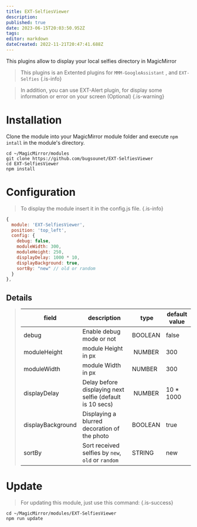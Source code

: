 ```yaml
---
title: EXT-SelfiesViewer
description: 
published: true
date: 2023-06-15T20:03:50.952Z
tags: 
editor: markdown
dateCreated: 2022-11-21T20:47:41.688Z
---
```


This plugins allow to display your local selfies directory in MagicMirror

> This plugins is an Extented plugins for `MMM-GoogleAssistant` , and `EXT-Selfies`
{.is-info}


> In addition, you can use EXT-Alert plugin, for display some information or error on your screen (Optional)
{.is-warning}

# Installation
Clone the module into your MagicMirror module folder and execute `npm intall` in the module's directory.
```
cd ~/MagicMirror/modules
git clone https://github.com/bugsounet/EXT-SelfiesViewer
cd EXT-SelfiesViewer
npm install
```

# Configuration
> To display the module insert it in the config.js file.
{.is-info}


```js
{
  module: 'EXT-SelfiesViewer',
  position: 'top_left',
  config: {
    debug: false,
    moduleWidth: 300,
    moduleHeight: 250,
    displayDelay: 1000 * 10,
    displayBackground: true,
    sortBy: "new" // old or random
  }
},
```

## Details

> |field | description | type | default value
> |---|---|---|---
> |debug | Enable debug mode or not | BOOLEAN | false
> |moduleHeight | module Height in px | NUMBER | 300
> |moduleWidth | module Width in px | NUMBER | 300
> |displayDelay | Delay before displaying next selfie (default is 10 secs) | NUMBER | 10 * 1000
> |displayBackground | Displaying a blurred decoration of the photo | BOOLEAN | true
> |sortBy | Sort received selfies by `new`, `old` or `random` | STRING | new

# Update
> For updating this module, just use this command:
{.is-success}

```
cd ~/MagicMirror/modules/EXT-SelfiesViewer
npm run update
```
